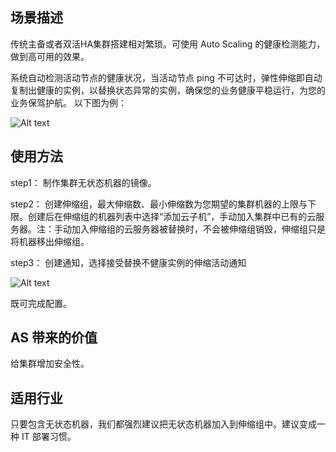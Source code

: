 
## 场景描述

传统主备或者双活HA集群搭建相对繁琐。可使用 Auto Scaling 的健康检测能力，做到高可用的效果。

系统自动检测活动节点的健康状况，当活动节点 ping 不可达时，弹性伸缩即自动复制出健康的实例，以替换状态异常的实例，确保您的业务健康平稳运行，为您的业务保驾护航。
以下图为例：

![Alt text](https://mc.qcloudimg.com/static/img/b4553279b674477afa12c5109e09bf6f/04+%282%29.gif)

## 使用方法

step1： 制作集群无状态机器的镜像。

step2： 创建伸缩组，最大伸缩数、最小伸缩数为您期望的集群机器的上限与下限。创建后在伸缩组的机器列表中选择“添加云子机”，手动加入集群中已有的云服务器。注：手动加入伸缩组的云服务器被替换时，不会被伸缩组销毁，伸缩组只是将机器移出伸缩组。

step3： 创建通知，选择接受替换不健康实例的伸缩活动通知

![Alt text](https://mc.qcloudimg.com/static/img/705fa579fa400fc3e03f7731cb3216e5/AS-Tutorial-Configuring+for+High+Availability+Services.png)

既可完成配置。

## AS 带来的价值

给集群增加安全性。

## 适用行业
只要包含无状态机器，我们都强烈建议把无状态机器加入到伸缩组中。建议变成一种 IT 部署习惯。
